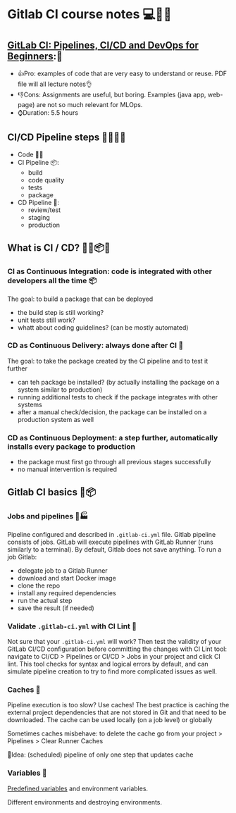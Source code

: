# Gitlab CI course notes 💻📕🚀

## [GitLab CI: Pipelines, CI/CD and DevOps for Beginners](https://www.udemy.com/course/gitlab-ci-pipelines-ci-cd-and-devops-for-beginners/):🐌
- 👍Pro: examples of code that are very easy to understand or reuse. PDF file will all lecture notes👌 
- 👎Cons: Assignments are useful, but boring. Examples (java app, web-page) are not so much relevant for MLOps. 
- ⌚Duration: 5.5 hours
 
  
## CI/CD Pipeline steps 🐛🍎🚀🔨
- Code 👨‍💻
- CI Pipeline 📦:
  - build
  - code quality
  - tests
  - package
- CD Pipeline 🚀:
  - review/test
  - staging
  - production  

## What is CI / CD? 👨‍💻📦🚀
### CI as Continuous Integration: code is integrated with other developers all the time 📦
The goal: to build a package that can be deployed 
- the build step is still working?
- unit tests still work?
- whatt about coding guidelines? (can be mostly automated)

### CD as Continuous Delivery: always done after CI 🚀
The goal: to take the package created by the CI pipeline and to test it further 
- can teh package be installed? (by actually installing the package on a system similar to production)
- running additional tests to check if the package integrates with other systems
- after a manual check/decision, the package can be installed on a production system as well

### CD as Continuous Deployment: a step further, automatically installs every package to production
- the package must first go through all previous stages successfully
- no manual intervention is required

## Gitlab CI basics 🔨📦

### Jobs and pipelines 👷🏭
Pipeline configured and described in `.gitlab-ci.yml` file. Gitlab pipeline consists of jobs. GitLab will execute pipelines with GitLab Runner (runs similarly to a terminal). By default, Gitlab does not save anything. To run a job Gitlab:
- delegate job to a Gitlab Runner
- download and start Docker image
- clone the repo
- install any required dependencies
- run the actual step
- save the result (if needed) 

### Validate `.gitlab-ci.yml` with CI Lint 📄 
Not sure that your `.gitlab-ci.yml` will work? Then test the validity of your GitLab CI/CD configuration before committing the changes with CI Lint tool: navigate to CI/CD > Pipelines or CI/CD > Jobs in your project and click CI lint. This tool checks for syntax and logical errors by default, and can simulate pipeline creation to try to find more complicated issues as well.

### Caches 💾
Pipeline execution is too slow? Use caches! The best practice is caching the external project dependencies that are not stored in Git and that need to be downloaded. The cache can be used locally (on a job level) or globally

Sometimes caches misbehave: to delete the cache go from your project > Pipelines > Clear Runner Caches

🍎Idea: (scheduled) pipeline of only one step that updates cache 

### Variables 💾
[Predefined variables](https://docs.gitlab.com/ee/ci/variables/predefined_variables.html) and environment variables.

Different environments and destroying environments.
